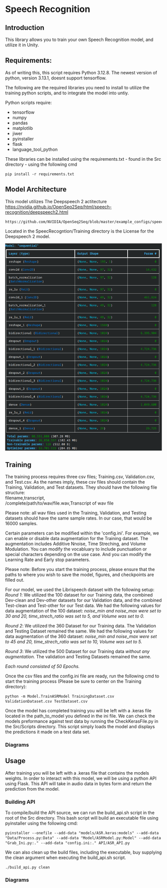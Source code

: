 # Speech Recognition
## Introduction
This library allows you to train your own Speech Recognition model, and utilize it in Unity.

## Requirements:
As of writing this, this script requires Python 3.12.8. The newest version of python, version 3.13.1, doesnt support tensorflow.

The following are the required libraries you need to install to utilize the training python scripts, and to integrate the model into untiy.

Python scripts require:
<ul>
    <li>tensorflow</li>
    <li>numpy</li>
    <li>pandas</li>
    <li>matplotlib</li>
    <li>jiwer</li>
    <li>pyinstaller</li>
    <li>flask</li>
    <li>language_tool_python</li>
</ul>

These libraries can be installed using the requirements.txt - found in the Src directory - using the following cmd

    pip install -r requirements.txt

## Model Architecture
This model utilizes The Deepspeech 2 actitecture
    https://nvidia.github.io/OpenSeq2Seq/html/speech-recognition/deepspeech2.html
    
    https://github.com/NVIDIA/OpenSeq2Seq/blob/master/example_configs/speech2text/ds2_small_1gpu.py

Located in the SpeecRecogntion/Training directory is the License for the Deepspeech 2 model.

![Model Architecture](Diagrams/ModelArchitecture.png)

## Training
The training process requires three csv files; Training.csv, Validation.csv, and Test.csv. As the names imply, these csv 
files should contain the Training, Validation, and Test datasets. They should have the following file structure:<br>
    filename,transcript,<br>
    /complete/path/to/wav/file.wav,Transcript of wav file<br>

Please note: all wav files used in the Training, Validation, and Testing datasets should have the same sample rates. In
our case, that would be 16000 samples.

Certain parameters can be modified within the 'config.ini'. For example, we can enable or disable data augmentation for 
the Training dataset. The augmentation includes Additive Nnoise, Time Streching, and Volume Modulation. You can modify the
vocabluary to include punctuation or special characters depending on the use case. And you can modify the Learning Rate and
Early stop parameters.

Please note: Before you start the training process, please ensure that the paths to where you wish to save the model, 
figures, and checkpoints are filled out.

For our model, we used the Librispeech dataset with the following setup:
*Round 1*: We utilized the 100 dataset for our Training data, the combined Dev-clean and Dev-other datasets for our 
Validation data, and the combined Test-clean and Test-other for our Test data. We had the following values for data 
augmentation of the 100 dataset: *noise_min and noise_max were set to 30 and 20, time_strech_ratio was set to 5, and 
Volume was set to 0.*

*Round 2*: We utilized the 360 Dataset for our Training data. The Validation and Testing Dataset remained the same. We had 
the following values for data augmentation of the 360 dataset: *noise_min and noise_max were set to 45 and 20, 
time_strech_ratio was set to 10, Volume was set to 5.*

*Round 3*: We utilized the 500 Dataset for our Training data *without any augmentation.* The validation and Testing Datasets 
remained the same.

*Each round consisted of 50 Epochs.*

Once the csv files and the config.ini file are ready, run the following cmd to start the training process (Please be sure
to center on the Training directory):

    python -m Model.TrainASRModel TrainingDataset.csv ValidationDataset.csv TestDataset.csv

Once the model has completed training you will be left with a .keras file located in the path_to_model you defined in the ini file. We can check the models preformance against test data by running the CheckKerasFile.py in the Src/Scripts directory. This script simply loads the model and displays the predictions it made on a test data set.    

### Diagrams

## Usage
After training you will be left with a .keras file that contains the models weights. In order to interact with this model, we will be using a python API using Flask. This API will take in audio data in bytes form and return the prediction from the model.

### Building API
To compile/build the API source, we can run the build_api.sh script in the root of the Src directory. This bash script will build an executable file using pyinstaller using the following cmd:

    pyinstaller --onefile --add-data "models/ASR.keras:models" --add-data "Data/Process.py:Data" --add-data "Model/ASRModel.py:Model" --add-data "Grab_Ini.py:." --add-data "config.ini:." API/ASR_API.py

We can also clean up the build files, including the executable, buy supplying the clean argument when executing the build_api.sh script.

    ./build_api.py clean

### Diagrams
